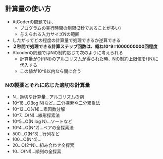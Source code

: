## 計算量の使い方
- AtCoderの問題では、
  - プログラムの実行時間の制限(2秒であることが多い)
  - 与えられる入力サイズNの範囲
- したがってどの程度の計算量で処理できるか逆算できる
- **２秒間で処理できる計算ステップ回数は、概ね10^9=1000000000回程度**
- Atcoderの問題ではNの制約応じて次のように考えられる
  - 計算量がO(f(N))のアルゴリズムが得られた時、Nの制約上限値をf(N)に代入する
  - この値が10^8以内なら間に合う

### Nの製薬とそれに応じた適切な計算量
- N...適切な計算量...アルゴリズムの例
- 10^18...O(log N)など...二分探索や二分累乗法
- 10^12...O(√N)...素因数分解
- 10^7...O(N)...線形探索法
- 10^5...O(N log N)...ソートなど
- 10^4...O(N^2)...ペアの全探索法
- 500...O(N^3)...行列など
- 100...O(N^4)...
- 20...O(2^N)...組み合わせ全探索
- 10...O(N!)...順列の全探索

